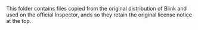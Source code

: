 This folder contains files copied from the original distribution of Blink and used on the official Inspector,
ands so they retain the original license notice at the top.